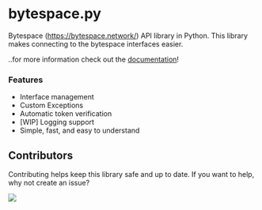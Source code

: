 # bytespace.py
Bytespace (https://bytespace.network/) API library in Python.
This library makes connecting to the bytespace interfaces easier.

..for more information check out the [documentation](docs)!

### Features
- Interface management 
- Custom Exceptions
- Automatic token verification
- [WIP] Logging support
- Simple, fast, and easy to understand

## Contributors
Contributing helps keep this library safe and up to date. 
If you want to help, why not create an issue?

<a href="https://github.com/hrszpuk/bytespace.py/graphs/contributors">
  <img src="https://contrib.rocks/image?repo=hrszpuk/bytespace.py" />
</a>


